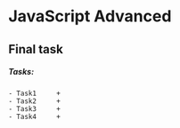 # JavaScript Advanced

## Final task

##### Tasks:
```
- Task1     +
- Task2     +
- Task3     +
- Task4     +
```


